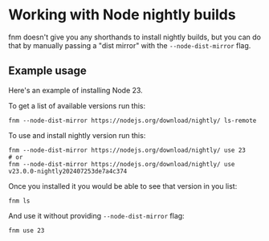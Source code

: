 # Working with Node nightly builds

fnm doesn't give you any shorthands to install nightly builds, but you can
do that by manually passing a "dist mirror" with the `--node-dist-mirror` flag. 

## Example usage

Here's an example of installing Node 23.

To get a list of available versions run this:

    fnm --node-dist-mirror https://nodejs.org/download/nightly/ ls-remote

To use and install nightly version run this:

    fnm --node-dist-mirror https://nodejs.org/download/nightly/ use 23
    # or
    fnm --node-dist-mirror https://nodejs.org/download/nightly/ use v23.0.0-nightly202407253de7a4c374

Once you installed it you would be able to see that version in you list:

    fnm ls

And use it without providing `--node-dist-mirror` flag:

    fnm use 23
